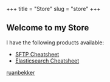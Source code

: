 +++
title = "Store"
slug = "store"
+++

## Welcome to my Store

I have the following products available:

* [SFTP Cheatsheet](sftp-cheatsheet)
* [Elasticsearch Cheatsheet](elasticsearch-cheatsheet)


<div id="myShop">
    <a href="https://ruanbekker.myspreadshop.net">ruanbekker</a>
</div>

<script>
    var spread_shop_config = {
        shopName: 'ruanbekker',
        locale: 'en_EU',
        prefix: 'https://ruanbekker.myspreadshop.net',
        baseId: 'myShop'
    };
</script>

<script type="text/javascript"
        src="https://ruanbekker.myspreadshop.net/shopfiles/shopclient/shopclient.nocache.js">
</script>

